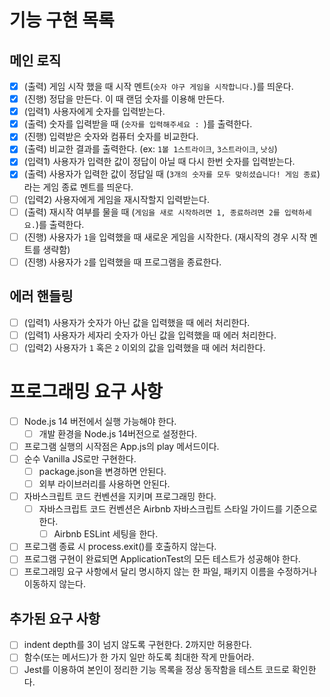 # 기능 구현 목록

## 메인 로직

- [x] (출력) 게임 시작 했을 때 시작 멘트(`숫자 야구 게임을 시작합니다.`)를 띄운다.
- [x] (진행) 정답을 만든다. 이 때 랜덤 숫자를 이용해 만든다.
- [x] (입력1) 사용자에게 숫자를 입력받는다.
- [x] (출력) 숫자를 입력받을 때 (`숫자를 입력해주세요 : `)를 출력한다.
- [x] (진행) 입력받은 숫자와 컴퓨터 숫자를 비교한다.
- [x] (출력) 비교한 결과를 출력한다. (ex: `1볼 1스트라이크`, `3스트라이크`, `낫싱`)
- [x] (입력1) 사용자가 입력한 값이 정답이 아닐 때 다시 한번 숫자를 입력받는다.
- [x] (출력) 사용자가 입력한 값이 정답일 때 (`3개의 숫자를 모두 맞히셨습니다! 게임 종료`)라는 게임 종료 멘트를 띄운다.
- [ ] (입력2) 사용자에게 게임을 재시작할지 입력받는다.
- [ ] (출력) 재시작 여부를 물을 때 (`게임을 새로 시작하려면 1, 종료하려면 2를 입력하세요.`)를 출력한다.
- [ ] (진행) 사용자가 `1`을 입력했을 때 새로운 게임을 시작한다. (재시작의 경우 시작 멘트를 생략함)
- [ ] (진행) 사용자가 `2`를 입력했을 때 프로그램을 종료한다.

## 에러 핸들링

- [ ] (입력1) 사용자가 숫자가 아닌 값을 입력했을 때 에러 처리한다.
- [ ] (입력1) 사용자가 세자리 숫자가 아닌 값을 입력했을 때 에러 처리한다.
- [ ] (입력2) 사용자가 `1` 혹은 `2` 이외의 값을 입력했을 때 에러 처리한다.

# 프로그래밍 요구 사항

- [ ] Node.js 14 버전에서 실행 가능해야 한다.
  - [ ] 개발 환경을 Node.js 14버전으로 설정한다.
- [ ] 프로그램 실행의 시작점은 App.js의 play 메서드이다.
- [ ] 순수 Vanilla JS로만 구현한다.
  - [ ] package.json을 변경하면 안된다.
  - [ ] 외부 라이브러리를 사용하면 안된다.
- [ ] 자바스크립트 코드 컨벤션을 지키며 프로그래밍 한다.
  - [ ] 자바스크립트 코드 컨벤션은 Airbnb 자바스크립트 스타일 가이드를 기준으로 한다.
    - [ ] Airbnb ESLint 세팅을 한다.
- [ ] 프로그램 종료 시 process.exit()를 호출하지 않는다.
- [ ] 프로그램 구현이 완료되면 ApplicationTest의 모든 테스트가 성공해야 한다.
- [ ] 프로그래밍 요구 사항에서 달리 명시하지 않는 한 파일, 패키지 이름을 수정하거나 이동하지 않는다.

## 추가된 요구 사항

- [ ] indent depth를 3이 넘지 않도록 구현한다. 2까지만 허용한다.
- [ ] 함수(또는 메서드)가 한 가지 일만 하도록 최대한 작게 만들어라.
- [ ] Jest를 이용하여 본인이 정리한 기능 목록을 정상 동작함을 테스트 코드로 확인한다.
